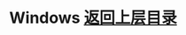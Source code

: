 # Windows                                                                                 [返回上层目录](../README.md)